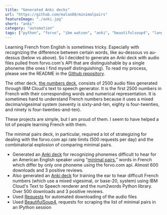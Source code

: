 ```yaml
---
title: "Generated Anki decks"
url: "https://github.com/malan88/minimalpairs"
featureImage: "./anki.jpg"
short: "anki"
category: "automation"
tags: ["python", "forvo", "ibm watson", "anki", "beautifulsoup4", "language"]
---
```

Learning French from English is sometimes tricky. Especially with recognizing
the difference between certain words, like au-dessous vs au-dessus (below vs
above). So I decided to generate an Anki deck with audio files pulled from
forvo.com's API that are distinguishable by a single phoneme (the ones I find
myself distinguishing). To read my process, please see the README in the [Github
repository][5].

The other deck, [the numbers deck][6], consists of 2500 audio files generated
through IBM Cloud's text to speech generator. It is the first 2500 numbers in
French with their corresponding words and numerical representation. It is
sometimes hard to understand French numbers because it uses a mixed
decima/vigesimal system (seventy is sixty-and-ten, eighty is four-twenties, and
ninety is four-twenties-and-ten).

These projects are simple, but I am proud of them. I seem to have helped a lot
of people learning French with them.

The minimal pairs deck, in particular, required a lot of strategizing for
dealing with the forvo.com api rate limits (500 requests per day) and the
combinatorial explosion of comparing minimal pairs.

- Generated an [Anki deck][0] for recognizing phonemes difficult to hear for an
  American English speaker using “[minimal pairs][1],” words in French which
  differ by only one phoneme using the forvo.com api. Almost 600 downloads and
  3 positive reviews.
- Also generated an [Anki deck][4] for training the ear to hear difficult French
  numbers (which use a mixed vigesimal, or base-20, system) using IBM Cloud's
  Text to Speech renderer and the num2words Python library. Over 500 downloads
  and 3 positive reviews.
- Used [Requests][2] for automated downloading of the audio files
- Used [BeautifulSoup4][3], requests for scraping the list of minimal pairs in
  an IPython session

[0]: https://ankiweb.net/shared/info/1347940877
[1]: https://en.wikipedia.org/wiki/Minimal_pair
[2]: https://requests.readthedocs.io/en/master/
[3]: https://www.crummy.com/software/BeautifulSoup/
[4]: https://ankiweb.net/shared/info/1704367316
[5]: https://github.com/malan88/minimalpairs
[6]: https://ankiweb.net/shared/info/1704367316
